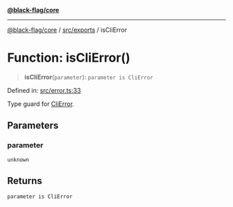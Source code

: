 [**@black-flag/core**](../../../README.md)

***

[@black-flag/core](../../../README.md) / [src/exports](../README.md) / isCliError

# Function: isCliError()

> **isCliError**(`parameter`): `parameter is CliError`

Defined in: [src/error.ts:33](https://github.com/Xunnamius/black-flag/blob/5e1e5b553c79657a97e5923bcba77a292781de9e/src/error.ts#L33)

Type guard for [CliError](../classes/CliError.md).

## Parameters

### parameter

`unknown`

## Returns

`parameter is CliError`
